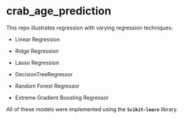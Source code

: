 # crab_age_prediction
This repo illustrates regression with varying regression techniques:

- Linear Regression

- Ridge Regression

- Lasso Regression

- DecisionTreeRegressor

- Random Forest Regressor

- Extreme Gradient Boosting Regressor

All of these models were implemented using the **`Scikit-learn`** library.